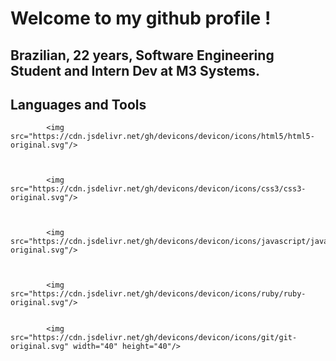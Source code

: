 # Welcome to my github profile !
## Brazilian, 22 years, Software Engineering Student and Intern Dev at M3 Systems.

## Languages and Tools


            <img src="https://cdn.jsdelivr.net/gh/devicons/devicon/icons/html5/html5-original.svg"/>
          

           
            <img src="https://cdn.jsdelivr.net/gh/devicons/devicon/icons/css3/css3-original.svg"/>
          
          
           
            <img src="https://cdn.jsdelivr.net/gh/devicons/devicon/icons/javascript/javascript-original.svg"/>
          
          
            
            <img src="https://cdn.jsdelivr.net/gh/devicons/devicon/icons/ruby/ruby-original.svg"/>
          
                    
            <img src="https://cdn.jsdelivr.net/gh/devicons/devicon/icons/git/git-original.svg" width="40" height="40"/>
    
